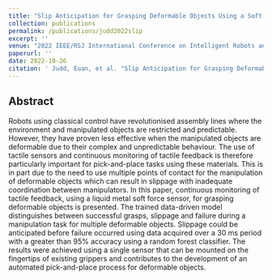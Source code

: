 ```yaml
---
title: "Slip Anticipation for Grasping Deformable Objects Using a Soft Force Sensor"
collection: publications
permalink: /publications/judd2022slip
excerpt: ''
venue: "2022 IEEE/RSJ International Conference on Intelligent Robots and Systems (IROS)"
paperurl: ''
date: 2022-10-26
citation: ' Judd, Euan, et al. "Slip Anticipation for Grasping Deformable Objects Using a Soft Force Sensor." in 2022 IEEE/RSJ International Conference on Intelligent Robots and Systems (IROS), Oct. 2022.'
---
```


## Abstract
Robots using classical control have revolutionised assembly lines where the environment and manipulated objects are restricted and predictable. However, they have proven less effective when the manipulated objects are deformable due to their complex and unpredictable behaviour. The use of tactile sensors and continuous monitoring of tactile feedback is therefore particularly important for pick-and-place tasks using these materials. This is in part due to the need to use multiple points of contact for the manipulation of deformable objects which can result in slippage with inadequate coordination between manipulators. In this paper, continuous monitoring of tactile feedback, using a liquid metal soft force sensor, for grasping deformable objects is presented. The trained data-driven model distinguishes between successful grasps, slippage and failure during a manipulation task for multiple deformable objects. Slippage could be anticipated before failure occurred using data acquired over a 30 ms period with a greater than 95% accuracy using a random forest classifier. The results were achieved using a single sensor that can be mounted on the fingertips of existing grippers and contributes to the development of an automated pick-and-place process for deformable objects.